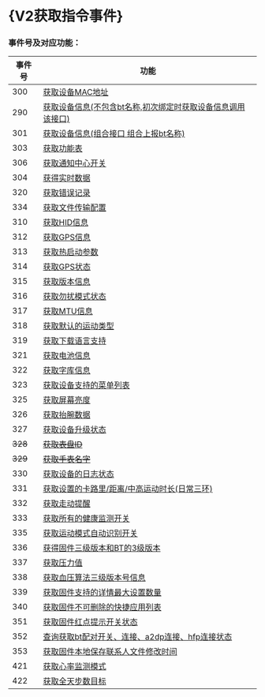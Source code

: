# {V2获取指令事件}


### 事件号及对应功能：

| 事件号  | 功能                                                         |
| ------- | ------------------------------------------------------------ |
| 300     | [获取设备MAC地址](./IDOGetMac.md)                            |
| 290     | [获取设备信息(不包含bt名称,初次绑定时获取设备信息调用该接口)](./IDOGetDeviceInfoOnly.md) |
| 301     | [获取设备信息(组合接口 组合上报bt名称)](./IDOGetDeviceInfoWithBTName.md) |
| 303     | [获取功能表](./IDOGetFuncTableUser.md)                       |
| 306     | [获取通知中心开关](./IDOGetNoticeStatus.md)                  |
| 304     | [获得实时数据](./IDOGetLiveData.md)                          |
| 320     | [获取错误记录](./IDOGetErrorRecord.md)                       |
| 334     | [获取文件传输配置](./IDOGetDataTranConfig.md)                |
| 310     | [获取HID信息](./IDOGetHIDInfo.md)                            |
| 312     | [获取GPS信息](./IDOGetGPSInfo.md)                            |
| 313     | [获取热启动参数](./IDOGetHotStartParam.md)                   |
| 314     | [获取GPS状态](./IDOGetGPSStatus.md)                          |
| 315     | [获取版本信息](./IDOGetVersionInfo.md)                       |
| 316     | [获取勿扰模式状态](./IDOGetDoNotDisturb.md)                  |
| 317     | [获取MTU信息](./IDOGetMtuInfo.md)                            |
| 318     | [获取默认的运动类型](./IDOGetDefaultSportType.md)            |
| 319     | [获取下载语言支持](./IDOGetDownloadLanguage.md)              |
| 321     | [获取电池信息](./IDOGetBattInfo.md)                          |
| 322     | [获取字库信息](./IDOGetFlashBinInfo.md)                      |
| 323     | [获取设备支持的菜单列表](./IDOGetMenuList.md)                |
| 325     | [获取屏幕亮度](./IDOGetScreenBrightness.md)                  |
| 326     | [获取抬腕数据](./IDOGetUpHandGesture.md)                     |
| 327     | [获取设备升级状态](./IDOGetUpdateStatus.md)                  |
| ~~328~~ | ~~[获取表盘ID](./IDOGetWatchID.md)~~                         |
| ~~329~~ | ~~[获取手表名字](./IDOGetDevicesName)~~                      |
| 330     | [获取设备的日志状态](./IDOGetDevicesLogStatus.md)            |
| 331     | [获取设置的卡路里/距离/中高运动时长(日常三环)](./IDOGetMainSportGoal.md) |
| 332     | [获取走动提醒](./IDOGetWalkReminder.md)                      |
| 333     | [获取所有的健康监测开关](./IDOGetAllHealthSwitchState.md)    |
| 335     | [获取运动模式自动识别开关](./IDOGetActivitySwitch)           |
| 336     | [获得固件三级版本和BT的3级版本](./IDOGetFirmwareBtVersion.md) |
| 337     | [获取压力值](./IDOGetStressVal)                              |
| 338     | [获取血压算法三级版本号信息](./IDOGetBpAlgVersion.md)        |
| 339     | [获取固件支持的详情最大设置数量](./IDOGetSupportMaxSetItemNum.md) |
| 340     | [获取固件不可删除的快捷应用列表](./IDOGetUndeletableMenuList.md) |
| 351     | [获取固件红点提示开关状态](./IDOGetUnreadAppONOFF.md)        |
| 352     | [查询获取bt配对开关、连接、a2dp连接、hfp连接状态](./IDOGetBtStatus.md) |
| 353     | [获取固件本地保存联系人文件修改时间](./IDOGetContactReviceTime.md) |
| 421     | [获取心率监测模式](./IDOGetHRMode.md)                        |
| 422     | [获取全天步数目标](./IDOGetStepGoal.md)                      |

